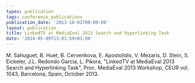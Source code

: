 ```yaml
---
types: publication
tags: conference_publications
publication_date: '2013-10-01T00:00:00'
layout: publication
title: LinkedTV at MediaEval 2013 Search and Hyperlinking Task
date: '2014-05-09T13:01:59+03:00'
---
```

M. Sahuguet, B. Huet, B. Cervenkova, E. Apostolidis, V. Mezaris, D. Stein, S. Eickeler, J.L. Redondo Garcia, L. Pikora, "LinkedTV at MediaEval 2013 Search and Hyperlinking Task", Proc. MediaEval 2013 Workshop, CEUR vol. 1043, Barcelona, Spain, October 2013.
